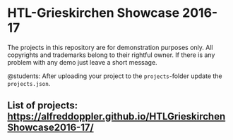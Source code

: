 # HTL-Grieskirchen Showcase 2016-17

The projects in this repository are for demonstration purposes only. 
All copyrights and trademarks belong to their rightful owner.
If there is any problem with any demo just leave a short message.


@students:
After uploading your project to the ```projects```-folder update the ```projects.json```.

## List of projects: https://alfreddoppler.github.io/HTLGrieskirchenShowcase2016-17/